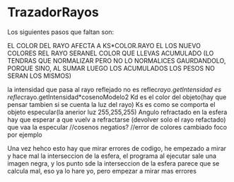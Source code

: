 # TrazadorRayos

Los siguientes pasos que faltan son:

EL COLOR DEL RAYO AFECTA A KS*COLOR.RAYO
EL LOS NUEVO COLORES REL RAYO SERANEL COLOR QUE LLEVAS ACUMULADO (LO TENDRAS QUE NORMALIZAR PERO NO LO NORMALICES GAURDANDOLO, PORQUE
SINO, AL SUMAR LUEGO LOS ACUMULADOS LOS PESOS NO SERAN LOS MISMOS)

la intensidad que pasa al rayo reflejado no es reflec*rayo.getIntensidad es reflec*rayo.getIntensidad*cosenoModelo2
Kd es el color del objeto(hay que pensar tambien si se cuenta la luz del rayo)
Ks es como se comporta el objeto especular(la anerior luz 255,255,255)
Angulo refractado en la esfera hay que esperar a que vuelv a refractarse (devolver solo el rayo refactado)
que vaa la especular
//cosenos negatios?
//error de colores cambiado foco por ejemplo


 
Una vez hehco esto hay que mirar errores de codigo, he empezado a mirar y hace mal la interseccion de la esfera, el programa al ejecutar sale una imagen negra, y los punto sde la interseccion de la esfera parece que se calcula mal, eso ya lo hare yo, pero empezar a mirar mas errores
